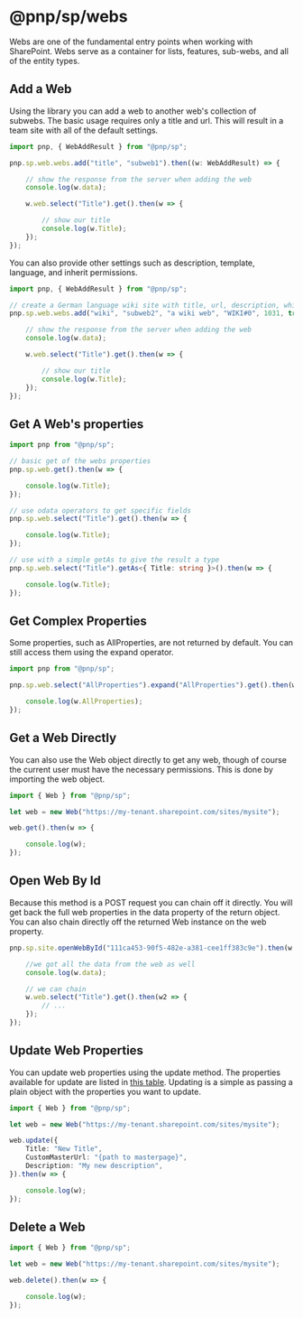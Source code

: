 # @pnp/sp/webs

Webs are one of the fundamental entry points when working with SharePoint. Webs serve as a container for lists, features, sub-webs, and all of the entity types.

## Add a Web

Using the library you can add a web to another web's collection of subwebs. The basic usage requires only a title and url. This will result in a team site with all of the default settings.

```TypeScript
import pnp, { WebAddResult } from "@pnp/sp";

pnp.sp.web.webs.add("title", "subweb1").then((w: WebAddResult) => {

    // show the response from the server when adding the web
    console.log(w.data);

    w.web.select("Title").get().then(w => {

        // show our title
        console.log(w.Title);
    });
});
```
You can also provide other settings such as description, template, language, and inherit permissions.

```TypeScript
import pnp, { WebAddResult } from "@pnp/sp";

// create a German language wiki site with title, url, description, which inherits permissions
pnp.sp.web.webs.add("wiki", "subweb2", "a wiki web", "WIKI#0", 1031, true).then((w: WebAddResult) => {

    // show the response from the server when adding the web
    console.log(w.data);

    w.web.select("Title").get().then(w => {

        // show our title
        console.log(w.Title);
    });
});
```

## Get A Web's properties

```TypeScript
import pnp from "@pnp/sp";

// basic get of the webs properties
pnp.sp.web.get().then(w => {

    console.log(w.Title);
});

// use odata operators to get specific fields
pnp.sp.web.select("Title").get().then(w => {

    console.log(w.Title);
});

// use with a simple getAs to give the result a type
pnp.sp.web.select("Title").getAs<{ Title: string }>().then(w => {

    console.log(w.Title);
});
```

## Get Complex Properties

Some properties, such as AllProperties, are not returned by default. You can still access them using the expand operator.

```TypeScript
import pnp from "@pnp/sp";

pnp.sp.web.select("AllProperties").expand("AllProperties").get().then(w => {

    console.log(w.AllProperties);
});
```

## Get a Web Directly

You can also use the Web object directly to get any web, though of course the current user must have the necessary permissions. This is done by importing the web object.

```TypeScript
import { Web } from "@pnp/sp";

let web = new Web("https://my-tenant.sharepoint.com/sites/mysite");

web.get().then(w => {

    console.log(w);
});
```

## Open Web By Id

Because this method is a POST request you can chain off it directly. You will get back the full web properties in the data property of the return object. You can also chain directly off the returned Web instance on the web property.

```TypeScript
pnp.sp.site.openWebById("111ca453-90f5-482e-a381-cee1ff383c9e").then(w => {

    //we got all the data from the web as well
    console.log(w.data);

    // we can chain
    w.web.select("Title").get().then(w2 => {
        // ...
    });
});
```

## Update Web Properties

You can update web properties using the update method. The properties available for update are listed in [this table](https://msdn.microsoft.com/en-us/library/office/dn499819.aspx#bk_WebProperties). Updating is a simple as passing a plain object with the properties you want to update.

```TypeScript
import { Web } from "@pnp/sp";

let web = new Web("https://my-tenant.sharepoint.com/sites/mysite");

web.update({
    Title: "New Title",
    CustomMasterUrl: "{path to masterpage}",
    Description: "My new description",
}).then(w => {

    console.log(w);
});
```

## Delete a Web

```TypeScript
import { Web } from "@pnp/sp";

let web = new Web("https://my-tenant.sharepoint.com/sites/mysite");

web.delete().then(w => {

    console.log(w);
});
```
